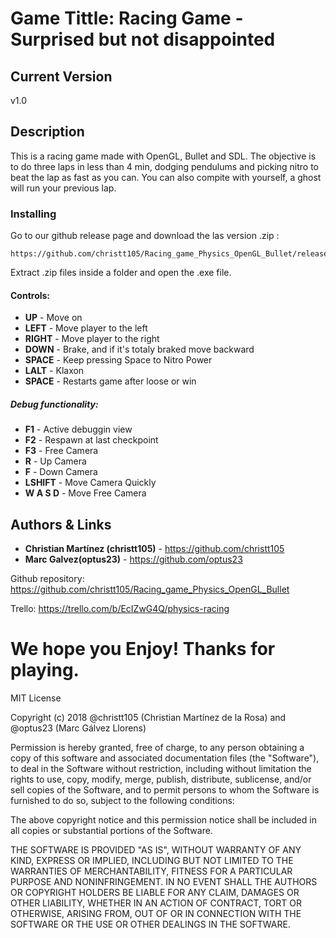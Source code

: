 # Game Tittle: Racing Game - Surprised but not disappointed

## Current Version
v1.0

## Description
This is a racing game made with OpenGL, Bullet and SDL.
The objective is to do three laps in less than 4 min, dodging pendulums and picking nitro
to beat the lap as fast as you can. You can also compite with yourself, a 
ghost will run your previous lap.

### Installing
Go to our github release page and download the las version .zip : 

```
https://github.com/christt105/Racing_game_Physics_OpenGL_Bullet/releases
```
Extract .zip files inside a folder and open the .exe file.

#### Controls:
* **UP** - Move on
* **LEFT** - Move player to the left
* **RIGHT** - Move player to the right
* **DOWN** - Brake, and if it's totaly braked move backward
* **SPACE** - Keep pressing Space to Nitro Power
* **LALT** - Klaxon
* **SPACE** - Restarts game after loose or win

##### Debug functionality:
* **F1** - Active debuggin view
* **F2** - Respawn at last checkpoint
* **F3** - Free Camera
* **R** - Up Camera
* **F** - Down Camera
* **LSHIFT** - Move Camera Quickly
* **W A S D** - Move Free Camera

## Authors & Links
* **Christian Martínez (christt105)** -  https://github.com/christt105
* **Marc Galvez(optus23)** -  https://github.com/optus23

Github repository: https://github.com/christt105/Racing_game_Physics_OpenGL_Bullet

Trello: https://trello.com/b/EcIZwG4Q/physics-racing


# We hope you Enjoy! Thanks for playing.

MIT License

Copyright (c) 2018 @christt105 (Christian Martínez de la Rosa) and @optus23 (Marc Gálvez Llorens)

Permission is hereby granted, free of charge, to any person obtaining a copy
of this software and associated documentation files (the "Software"), to deal
in the Software without restriction, including without limitation the rights
to use, copy, modify, merge, publish, distribute, sublicense, and/or sell
copies of the Software, and to permit persons to whom the Software is
furnished to do so, subject to the following conditions:

The above copyright notice and this permission notice shall be included in all
copies or substantial portions of the Software.

THE SOFTWARE IS PROVIDED "AS IS", WITHOUT WARRANTY OF ANY KIND, EXPRESS OR
IMPLIED, INCLUDING BUT NOT LIMITED TO THE WARRANTIES OF MERCHANTABILITY,
FITNESS FOR A PARTICULAR PURPOSE AND NONINFRINGEMENT. IN NO EVENT SHALL THE
AUTHORS OR COPYRIGHT HOLDERS BE LIABLE FOR ANY CLAIM, DAMAGES OR OTHER
LIABILITY, WHETHER IN AN ACTION OF CONTRACT, TORT OR OTHERWISE, ARISING FROM,
OUT OF OR IN CONNECTION WITH THE SOFTWARE OR THE USE OR OTHER DEALINGS IN THE
SOFTWARE.
